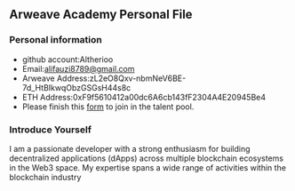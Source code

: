 ## Arweave Academy Personal File

### Personal information

- github account:Altherioo
- Email:alifauzi8789@gmail.com
- Arweave Address:zL2eO8Qxv-nbmNeV6BE-7d_HtBIkwqObzGSGsH44s8c
- ETH Address:0xF9f5610412a00dc6A6cb143fF2304A4E20945Be4
- Please finish this [form](https://docs.google.com/forms/d/e/1FAIpQLSfWA5fIIcBgmRppm3jNz5vmf9Mai_QMVil-2pO4r7YKn_Zhtw/viewform?usp=sf_link) to join in the talent pool.

### Introduce Yourself
I am a passionate developer with a strong enthusiasm for building decentralized applications (dApps) across multiple blockchain ecosystems in the Web3 space. My expertise spans a wide range of activities within the blockchain industry